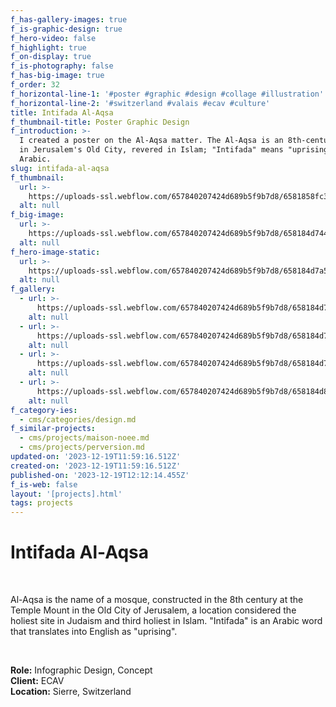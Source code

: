 ```yaml
---
f_has-gallery-images: true
f_is-graphic-design: true
f_hero-video: false
f_highlight: true
f_on-display: true
f_is-photography: false
f_has-big-image: true
f_order: 32
f_horizontal-line-1: '#poster #graphic #design #collage #illustration'
f_horizontal-line-2: '#switzerland #valais #ecav #culture'
title: Intifada Al-Aqsa
f_thumbnail-title: Poster Graphic Design
f_introduction: >-
  I created a poster on the Al-Aqsa matter. The Al-Aqsa is an 8th-century mosque
  in Jerusalem's Old City, revered in Islam; "Intifada" means "uprising" in
  Arabic.
slug: intifada-al-aqsa
f_thumbnail:
  url: >-
    https://uploads-ssl.webflow.com/657840207424d689b5f9b7d8/6581858fc3d98d4615458f2e_thumbnail.jpg
  alt: null
f_big-image:
  url: >-
    https://uploads-ssl.webflow.com/657840207424d689b5f9b7d8/658184d7441714e1db471fd2_img_intifada_02.jpg
  alt: null
f_hero-image-static:
  url: >-
    https://uploads-ssl.webflow.com/657840207424d689b5f9b7d8/658184d7a5113138f3549e0d_img_intifada_03.jpg
  alt: null
f_gallery:
  - url: >-
      https://uploads-ssl.webflow.com/657840207424d689b5f9b7d8/658184d77c74b957e785ac96_img_intifada_01.jpg
    alt: null
  - url: >-
      https://uploads-ssl.webflow.com/657840207424d689b5f9b7d8/658184d7a5113138f3549e0d_img_intifada_03.jpg
    alt: null
  - url: >-
      https://uploads-ssl.webflow.com/657840207424d689b5f9b7d8/658184d7441714e1db471fd2_img_intifada_02.jpg
    alt: null
  - url: >-
      https://uploads-ssl.webflow.com/657840207424d689b5f9b7d8/658184d83ec93457d0b240e1_img_intifada_04.jpg
    alt: null
f_category-ies:
  - cms/categories/design.md
f_similar-projects:
  - cms/projects/maison-noee.md
  - cms/projects/perversion.md
updated-on: '2023-12-19T11:59:16.512Z'
created-on: '2023-12-19T11:59:16.512Z'
published-on: '2023-12-19T12:12:14.455Z'
f_is-web: false
layout: '[projects].html'
tags: projects
---
```


Intifada Al-Aqsa
================

‍

Al-Aqsa is the name of a mosque, constructed in the 8th century at the Temple Mount in the Old City of Jerusalem, a location considered the holiest site in Judaism and third holiest in Islam. "Intifada" is an Arabic word that translates into English as "uprising".

‍  

**Role:** Infographic Design, Concept  
**Client:** ECAV  
**Location:** Sierre, Switzerland
